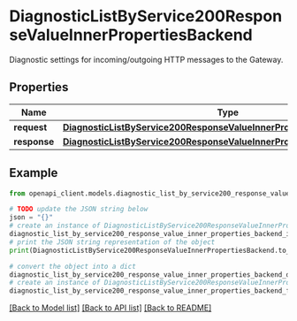 # DiagnosticListByService200ResponseValueInnerPropertiesBackend

Diagnostic settings for incoming/outgoing HTTP messages to the Gateway.

## Properties

Name | Type | Description | Notes
------------ | ------------- | ------------- | -------------
**request** | [**DiagnosticListByService200ResponseValueInnerPropertiesBackendRequest**](DiagnosticListByService200ResponseValueInnerPropertiesBackendRequest.md) |  | [optional] 
**response** | [**DiagnosticListByService200ResponseValueInnerPropertiesBackendRequest**](DiagnosticListByService200ResponseValueInnerPropertiesBackendRequest.md) |  | [optional] 

## Example

```python
from openapi_client.models.diagnostic_list_by_service200_response_value_inner_properties_backend import DiagnosticListByService200ResponseValueInnerPropertiesBackend

# TODO update the JSON string below
json = "{}"
# create an instance of DiagnosticListByService200ResponseValueInnerPropertiesBackend from a JSON string
diagnostic_list_by_service200_response_value_inner_properties_backend_instance = DiagnosticListByService200ResponseValueInnerPropertiesBackend.from_json(json)
# print the JSON string representation of the object
print(DiagnosticListByService200ResponseValueInnerPropertiesBackend.to_json())

# convert the object into a dict
diagnostic_list_by_service200_response_value_inner_properties_backend_dict = diagnostic_list_by_service200_response_value_inner_properties_backend_instance.to_dict()
# create an instance of DiagnosticListByService200ResponseValueInnerPropertiesBackend from a dict
diagnostic_list_by_service200_response_value_inner_properties_backend_from_dict = DiagnosticListByService200ResponseValueInnerPropertiesBackend.from_dict(diagnostic_list_by_service200_response_value_inner_properties_backend_dict)
```
[[Back to Model list]](../README.md#documentation-for-models) [[Back to API list]](../README.md#documentation-for-api-endpoints) [[Back to README]](../README.md)



